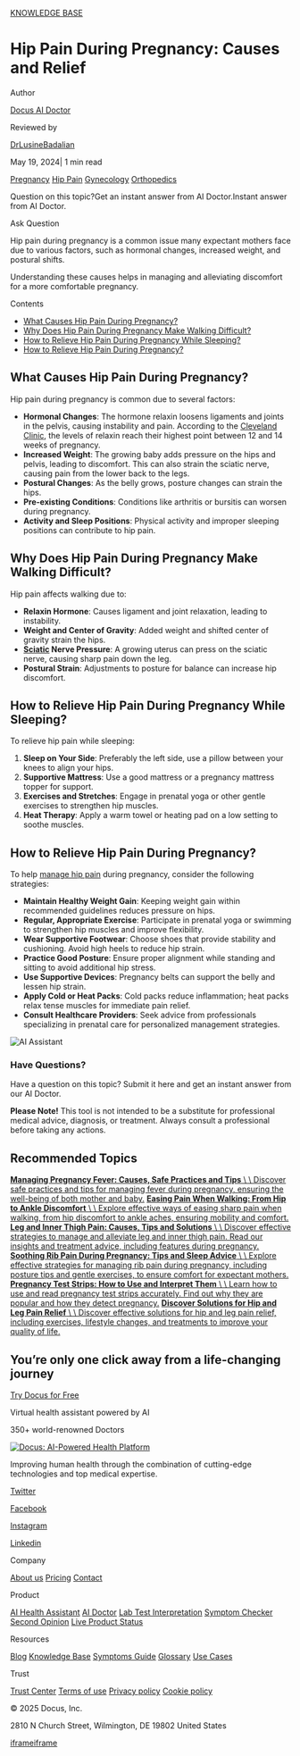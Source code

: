 [KNOWLEDGE BASE](https://docus.ai/knowledge-base)

# Hip Pain During Pregnancy: Causes and Relief

Author

[Docus AI Doctor](https://docus.ai/ai-doctor)

Reviewed by

[DrLusineBadalian](https://docus.ai/author/dr-lusine-badalian)

May 19, 2024\| 1 min read

[Pregnancy](https://docus.ai/tags/pregnancy) [Hip Pain](https://docus.ai/tags/hip-pain) [Gynecology](https://docus.ai/tags/gynecology) [Orthopedics](https://docus.ai/tags/orthopedics)

Question on this topic?Get an instant answer from AI Doctor.Instant answer from AI Doctor.

Ask Question

Hip pain during pregnancy is a common issue many expectant mothers face due to various factors, such as hormonal changes, increased weight, and postural shifts.

Understanding these causes helps in managing and alleviating discomfort for a more comfortable pregnancy.

Contents

- [What Causes Hip Pain During Pregnancy?](https://docus.ai/knowledge-base/hip-pain-during-pregnancy#what-causes-hip-pain-during-pregnancy)
- [Why Does Hip Pain During Pregnancy Make Walking Difficult?](https://docus.ai/knowledge-base/hip-pain-during-pregnancy#why-does-hip-pain-during-pregnancy-make-walking-difficult)
- [How to Relieve Hip Pain During Pregnancy While Sleeping?](https://docus.ai/knowledge-base/hip-pain-during-pregnancy#how-to-relieve-hip-pain-during-pregnancy-while-sleeping)
- [How to Relieve Hip Pain During Pregnancy?](https://docus.ai/knowledge-base/hip-pain-during-pregnancy#how-to-relieve-hip-pain-during-pregnancy)

## What Causes Hip Pain During Pregnancy?

Hip pain during pregnancy is common due to several factors:

- **Hormonal Changes**: The hormone relaxin loosens ligaments and joints in the pelvis, causing instability and pain. According to the [Cleveland Clinic](https://my.clevelandclinic.org/health/body/24305-relaxin), the levels of relaxin reach their highest point between 12 and 14 weeks of pregnancy.
- **Increased Weight**: The growing baby adds pressure on the hips and pelvis, leading to discomfort. This can also strain the sciatic nerve, causing pain from the lower back to the legs.
- **Postural Changes**: As the belly grows, posture changes can strain the hips.
- **Pre-existing Conditions**: Conditions like arthritis or bursitis can worsen during pregnancy.
- **Activity and Sleep Positions**: Physical activity and improper sleeping positions can contribute to hip pain.

## Why Does Hip Pain During Pregnancy Make Walking Difficult?

Hip pain affects walking due to:

- **Relaxin Hormone**: Causes ligament and joint relaxation, leading to instability.
- **Weight and Center of Gravity**: Added weight and shifted center of gravity strain the hips.
- **[Sciatic](https://docus.ai/symptoms-guide/immediate-relief-for-sciatica-pain) Nerve Pressure**: A growing uterus can press on the sciatic nerve, causing sharp pain down the leg.
- **Postural Strain**: Adjustments to posture for balance can increase hip discomfort.

## How to Relieve Hip Pain During Pregnancy While Sleeping?

To relieve hip pain while sleeping:

1. **Sleep on Your Side**: Preferably the left side, use a pillow between your knees to align your hips.
2. **Supportive Mattress**: Use a good mattress or a pregnancy mattress topper for support.
3. **Exercises and Stretches**: Engage in prenatal yoga or other gentle exercises to strengthen hip muscles.
4. **Heat Therapy**: Apply a warm towel or heating pad on a low setting to soothe muscles.

## How to Relieve Hip Pain During Pregnancy?

To help [manage hip pain](https://docus.ai/symptoms-guide/easing-pregnancy-joint-pain) during pregnancy, consider the following strategies:

- **Maintain Healthy Weight Gain**: Keeping weight gain within recommended guidelines reduces pressure on hips.
- **Regular, Appropriate Exercise**: Participate in prenatal yoga or swimming to strengthen hip muscles and improve flexibility.
- **Wear Supportive Footwear**: Choose shoes that provide stability and cushioning. Avoid high heels to reduce hip strain.
- **Practice Good Posture**: Ensure proper alignment while standing and sitting to avoid additional hip stress.
- **Use Supportive Devices**: Pregnancy belts can support the belly and lessen hip strain.
- **Apply Cold or Heat Packs**: Cold packs reduce inflammation; heat packs relax tense muscles for immediate pain relief.
- **Consult Healthcare Providers**: Seek advice from professionals specializing in prenatal care for personalized management strategies.

![AI Assistant](https://docus.ai/images/small-assistant.png)

### Have Questions?

Have a question on this topic? Submit it here and get an instant answer from our AI Doctor.

**Please Note!** This tool is not intended to be a substitute for professional medical advice, diagnosis, or treatment. Always consult a professional before taking any actions.

## Recommended Topics

[**Managing Pregnancy Fever: Causes, Safe Practices and Tips** \\
\\
Discover safe practices and tips for managing fever during pregnancy, ensuring the well-being of both mother and baby.](https://docus.ai/knowledge-base/managing-pregnancy-fever) [**Easing Pain When Walking: From Hip to Ankle Discomfort** \\
\\
Explore effective ways of easing sharp pain when walking, from hip discomfort to ankle aches, ensuring mobility and comfort.](https://docus.ai/knowledge-base/easing-pain-when-walking) [**Leg and Inner Thigh Pain: Causes, Tips and Solutions** \\
\\
Discover effective strategies to manage and alleviate leg and inner thigh pain. Read our insights and treatment advice, including features during pregnancy.](https://docus.ai/knowledge-base/leg-and-inner-thigh-pain) [**Soothing Rib Pain During Pregnancy: Tips and Sleep Advice** \\
\\
Explore effective strategies for managing rib pain during pregnancy, including posture tips and gentle exercises, to ensure comfort for expectant mothers.](https://docus.ai/knowledge-base/rib-pain-during-pregnancy-tips-and-sleep-advice) [**Pregnancy Test Strips: How to Use and Interpret Them** \\
\\
Learn how to use and read pregnancy test strips accurately. Find out why they are popular and how they detect pregnancy.](https://docus.ai/knowledge-base/pregnancy-test-strips-how-to-use-and-interpret) [**Discover Solutions for Hip and Leg Pain Relief** \\
\\
Discover effective solutions for hip and leg pain relief, including exercises, lifestyle changes, and treatments to improve your quality of life.](https://docus.ai/knowledge-base/solutions-for-hip-and-leg-pain)

## You’re only one click away from a life-changing journey

[Try Docus for Free](https://my.docus.ai/auth/signup)

Virtual health assistant powered by AI

350+ world-renowned Doctors

[![Docus: AI-Powered Health Platform](https://docus.ai/docus-dark-logo.svg)](https://docus.ai/)

Improving human health through the combination of cutting-edge technologies and top medical expertise.

[Twitter](https://twitter.com/docus_ai)

[Facebook](https://www.facebook.com/docusai)

[Instagram](https://www.instagram.com/docus.ai/)

[Linkedin](https://www.linkedin.com/company/docusai/)

Company

[About us](https://docus.ai/about-us) [Pricing](https://docus.ai/pricing) [Contact](https://docus.ai/contact)

Product

[AI Health Assistant](https://docus.ai/ai-health-assistant) [AI Doctor](https://docus.ai/ai-doctor) [Lab Test Interpretation](https://docus.ai/lab-test-interpretation) [Symptom Checker](https://docus.ai/symptom-checker) [Second Opinion](https://docus.ai/second-opinion) [Live Product Status](https://docus.statuspage.io/)

Resources

[Blog](https://docus.ai/blog) [Knowledge Base](https://docus.ai/knowledge-base) [Symptoms Guide](https://docus.ai/symptoms-guide) [Glossary](https://docus.ai/glossary) [Use Cases](https://docus.ai/use-cases)

Trust

[Trust Center](https://trust.docus.ai/) [Terms of use](https://docus.ai/terms-of-use) [Privacy policy](https://docus.ai/privacy-policy) [Cookie policy](https://docus.ai/cookie-policy)

© 2025 Docus, Inc.

2810 N Church Street, Wilmington, DE 19802 United States

[iframe](https://td.doubleclick.net/td/ga/rul?tid=G-C1NR4HEC74&gacid=1652419245.1741381358&gtm=45je5362v874030715z8849365654za200zb849365654&dma=0&gcs=G1--&gcd=13l3l3R3l5l1&npa=0&pscdl=noapi&aip=1&fledge=1&frm=0&tag_exp=102067808~102482433~102539968~102587591~102640600~102717422~102788824~102825836&z=1211986598)[iframe](https://td.doubleclick.net/td/rul/11076298198?random=1741381358411&cv=11&fst=1741381358411&fmt=3&bg=ffffff&guid=ON&async=1&gtm=45je5362v874030715z8849365654za200zb849365654&gcd=13l3l3R3l5l1&dma=0&tag_exp=102067808~102482433~102539968~102587591~102640600~102717422~102788824~102825836&u_w=1280&u_h=1024&url=https%3A%2F%2Fdocus.ai%2Fknowledge-base%2Fhip-pain-during-pregnancy&hn=www.googleadservices.com&frm=0&tiba=Hip%20Pain%20During%20Pregnancy%3A%20Causes%20and%20Relief&npa=0&pscdl=noapi&auid=1333800895.1741381358&uaa=&uab=&uafvl=&uamb=0&uam=&uap=&uapv=&uaw=0&fledge=1&data=event%3Dgtag.config)